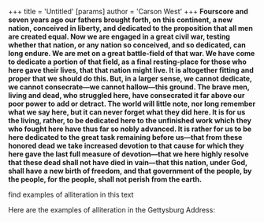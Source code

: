 +++
 title = 'Untitled'
[params]
	author = 'Carson West'
+++
**Fourscore and seven years ago our fathers brought forth, on this continent, a new nation, conceived in liberty, and dedicated to the proposition that all men are created equal. Now we are engaged in a great civil war, testing whether that nation, or any nation so conceived, and so dedicated, can long endure. We are met on a great battle-field of that war. We have come to dedicate a portion of that field, as a final resting-place for those who here gave their lives, that that nation might live. It is altogether fitting and proper that we should do this. But, in a larger sense, we cannot dedicate, we cannot consecrate—we cannot hallow—this ground. The brave men, living and dead, who struggled here, have consecrated it far above our poor power to add or detract. The world will little note, nor long remember what we say here, but it can never forget what they did here. It is for us the living, rather, to be dedicated here to the unfinished work which they who fought here have thus far so nobly advanced. It is rather for us to be here dedicated to the great task remaining before us—that from these honored dead we take increased devotion to that cause for which they here gave the last full measure of devotion—that we here highly resolve that these dead shall not have died in vain—that this nation, under God, shall have a new birth of freedom, and that government of the people, by the people, for the people, shall not perish from the earth.**

find examples of alliteration in this text


Here are the examples of alliteration in the Gettysburg Address:

